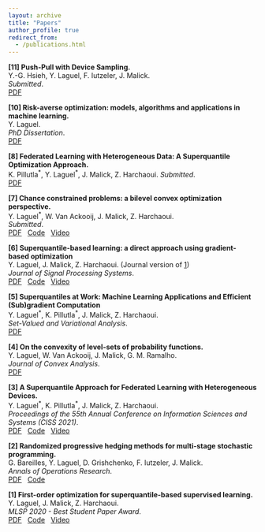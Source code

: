```yaml
---
layout: archive
title: "Papers"
author_profile: true
redirect_from:
  - /publications.html
---
```


**[11] Push-Pull with Device Sampling.**  
Y.-G. Hsieh, Y. Laguel, F. Iutzeler, J. Malick.  
*Submitted*.  
[PDF](/files/ppds-paper.pdf)  

**[10] Risk-averse optimization: models, algorithms and applications in machine learning.**  
Y. Laguel.  
*PhD Dissertation*.  
[PDF](/files/phd_thesis.pdf)  

**[8] Federated Learning with Heterogeneous Data: A Superquantile Optimization Approach.**  
K. Pillutla<sup>\*</sup>, Y. Laguel<sup>\*</sup>, J. Malick, Z. Harchaoui.
*Submitted*.  
[PDF](https://arxiv.org/pdf/2112.09429.pdf)  

**[7] Chance constrained problems: a bilevel convex optimization perspective.**  
Y. Laguel<sup>\*</sup>, W. Van Ackooij, J. Malick, Z. Harchaoui.  
*Submitted*.  
[PDF](https://yassine-laguel.github.io/files/taco-paper.pdf) &nbsp;
[Code](https://github.com/yassine-laguel/taco) &nbsp;
[Video](https://www.youtube.com/watch?v=KB3sV-trEy4&list)  

**[6] Superquantile-based learning: a direct approach using gradient-based optimization**  
Y. Laguel, J. Malick, Z. Harchaoui. (Journal version of [1](https://arxiv.org/abs/2009.14575))  
*Journal of Signal Processing Systems*.  
[PDF](/files/2021_jsps.pdf) &nbsp;
[Code](https://github.com/yassine-laguel/spqr) &nbsp;
[Video](https://www.youtube.com/watch?v=JRWvWxOxRiQ)

**[5] Superquantiles at Work: Machine Learning Applications and Efficient (Sub)gradient Computation**  
Y. Laguel<sup>\*</sup>, K. Pillutla<sup>\*</sup>, J. Malick, Z. Harchaoui.  
*Set-Valued and Variational Analysis*.  
[PDF](/files/svaa-paper.pdf)  

**[4] On the convexity of level-sets of probability functions.**  
Y. Laguel, W. Van Ackooij, J. Malick, G. M. Ramalho.  
*Journal of Convex Analysis*.  
[PDF](/files/transconcavity-paper.pdf)  

**[3] A Superquantile Approach for Federated Learning with Heterogeneous Devices.**  
Y. Laguel<sup>\*</sup>, K. Pillutla<sup>\*</sup>, J. Malick, Z. Harchaoui.  
*Proceedings of the 55th Annual Conference on Information Sciences and Systems (CISS 2021)*.  
[PDF](https://arxiv.org/pdf/2002.11223.pdf) &nbsp;
[Code](https://github.com/krishnap25/simplicial-fl) &nbsp;
[Video](https://www.youtube.com/watch?v=W-oNzU04Y8I)

**[2] Randomized progressive hedging methods for multi-stage stochastic programming.**  
G. Bareilles, Y. Laguel, D. Grishchenko, F. Iutzeler, J. Malick.  
*Annals of Operations Research*.  
[PDF](https://hal.archives-ouvertes.fr/hal-02946615/document) &nbsp;
[Code](https://github.com/yassine-laguel/RandomizedProgressiveHedging.jl)

**[1] First-order optimization for superquantile-based supervised learning.**  
Y. Laguel, J. Malick, Z. Harchaoui.  
*MLSP 2020 - Best Student Paper Award*.  
[PDF](https://arxiv.org/abs/2009.14575) &nbsp;
[Code](https://github.com/yassine-laguel/spqr) &nbsp;
[Video](https://www.youtube.com/watch?v=JRWvWxOxRiQ)  

<!--
{% if author.googlescholar %}
  You can also find my articles on <u><a href="{{author.googlescholar}}">my Google Scholar profile</a>.</u>
{% endif %}

{% include base_path %}

{% for post in site.publications reversed %}
  {% include archive-single.html %}
{% endfor %} -->
